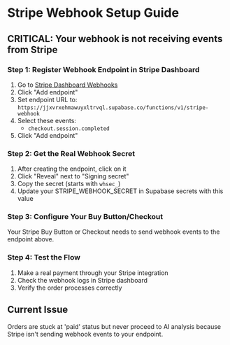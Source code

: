# Stripe Webhook Setup Guide

## CRITICAL: Your webhook is not receiving events from Stripe

### Step 1: Register Webhook Endpoint in Stripe Dashboard

1. Go to [Stripe Dashboard Webhooks](https://dashboard.stripe.com/webhooks)
2. Click "Add endpoint"
3. Set endpoint URL to: `https://jjxvrxehmawuyxltrvql.supabase.co/functions/v1/stripe-webhook`
4. Select these events:
   - `checkout.session.completed`
5. Click "Add endpoint"

### Step 2: Get the Real Webhook Secret

1. After creating the endpoint, click on it
2. Click "Reveal" next to "Signing secret"
3. Copy the secret (starts with `whsec_`)
4. Update your STRIPE_WEBHOOK_SECRET in Supabase secrets with this value

### Step 3: Configure Your Buy Button/Checkout

Your Stripe Buy Button or Checkout needs to send webhook events to the endpoint above.

### Step 4: Test the Flow

1. Make a real payment through your Stripe integration
2. Check the webhook logs in Stripe dashboard
3. Verify the order processes correctly

## Current Issue
Orders are stuck at 'paid' status but never proceed to AI analysis because Stripe isn't sending webhook events to your endpoint.